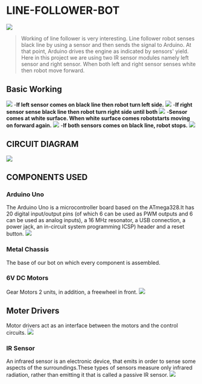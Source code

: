 # LINE-FOLLOWER-BOT
![](https://github.com/Harshad141/harshad141.github.io/blob/master/line-follower-with-arm-robot.jpg)
> Working of line follower is very interesting. Line follower robot senses black line by using a sensor and then sends the signal to Arduino.  At that point, Arduino drives the engine as indicated by sensors' yield.
> Here in this project we are using two IR sensor modules namely left sensor and right sensor. When both left and right sensor senses white then robot move forward.
## Basic Working 
![](https://github.com/Harshad141/LINE-FOLLOWER-ROBOT/blob/master/working.jpg)
-**If left sensor comes on black line then robot turn left side.**
![](https://github.com/Harshad141/LINE-FOLLOWER-ROBOT/blob/master/working..left.jpg)
-**If right sensor sense black line then robot turn right side until both**
![](https://github.com/Harshad141/LINE-FOLLOWER-ROBOT/blob/master/working..right.jpg)
-**Sensor comes at white surface. When white surface comes robotstarts moving on forward again.**
![](https://github.com/Harshad141/LINE-FOLLOWER-ROBOT/blob/master/working..forward.jpg)
-**If both sensors comes on black line, robot stops.**
![](https://github.com/Harshad141/LINE-FOLLOWER-ROBOT/blob/master/working..stop.jpg)
## CIRCUIT DIAGRAM
![](https://github.com/Harshad141/LINE-FOLLOWER-ROBOT/blob/master/circuit%20diagram.jpg)
## COMPONENTS USED
### Arduino Uno
The Arduino Uno is a microcontroller board based on the ATmega328.It has 20 digital input/output pins (of which 6 can be used as PWM outputs and 6 can be used as analog inputs), a 16 MHz resonator, a USB connection, a power jack, an in-circuit system programming ICSP) header and a reset button.
![](https://github.com/Harshad141/PATH-FINDER/blob/master/components/download.jpg)
### Metal Chassis
The base of our bot on which every component is assembled. 
### 6V DC Motors
Gear Motors 2 units, in addition, a freewheel in front.
![](https://github.com/Harshad141/PATH-FINDER/blob/master/components/motor.jpg)
## Moter Drivers
Motor drivers act as an interface between the motors and the control circuits.
![](https://github.com/Harshad141/PATH-FINDER/blob/master/components/moterdriver.jpg)
### IR Sensor
An infrared sensor is an electronic device, that emits in order to sense some aspects of the surroundings.These types of sensors measure only infrared radiation, rather than emitting it that is called a passive IR sensor.
![](https://github.com/Harshad141/LINE-FOLLOWER-ROBOT/blob/master/IR.jpg)
